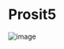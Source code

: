 # Prosit5
![image](https://github.com/Thibaut0000/Prosit5/assets/150123512/3ba3c29f-70a8-4b5c-a306-a8176764ec11)
